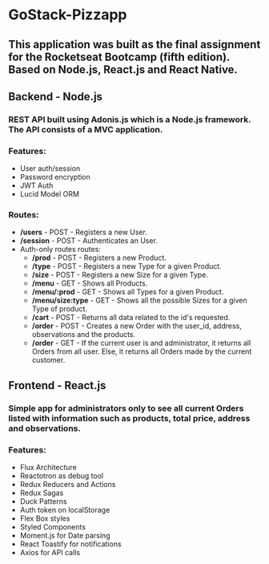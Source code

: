 # GoStack-Pizzapp

## This application was built as the final assignment for the Rocketseat Bootcamp (fifth edition). Based on Node.js, React.js and React Native.

## Backend - Node.js
### REST API built using Adonis.js which is a Node.js framework. The API consists of a MVC application.

### Features:
* User auth/session
* Password encryption
* JWT Auth
* Lucid Model ORM

### Routes: 
* **/users** - POST - Registers a new User.
* **/session** - POST - Authenticates an User.
* Auth-only routes routes:
  * **/prod** - POST - Registers a new Product.
  * **/type** - POST - Registers a new Type for a given Product.
  * **/size** - POST - Registers a new Size for a given Type.
  * **/menu** - GET - Shows all Products.
  * **/menu/:prod** - GET - Shows all Types for a given Product.
  * **/menu/size:type** - GET - Shows all the possible Sizes for a given Type of product.
  * **/cart** - POST - Returns all data related to the id's requested.
  * **/order** - POST - Creates a new Order with the user_id, address, observations and the products.
  * **/order** - GET - If the current user is and administrator, it returns all Orders from all user. Else, it returns all Orders made by the current customer.

## Frontend - React.js
### Simple app for administrators only to see all current Orders listed with information such as products, total price, address and observations.

### Features: 
* Flux Architecture
* Reactotron as debug tool
* Redux Reducers and Actions
* Redux Sagas
* Duck Patterns
* Auth token on localStorage
* Flex Box styles
* Styled Components
* Moment.js for Date parsing
* React Toastify for notifications
* Axios for API calls


